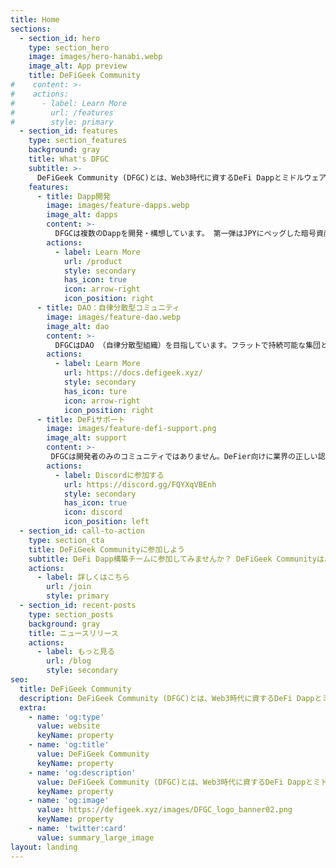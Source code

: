 ```yaml
---
title: Home
sections:
  - section_id: hero
    type: section_hero
    image: images/hero-hanabi.webp
    image_alt: App preview
    title: DeFiGeek Community
#    content: >-
#    actions:
#      - label: Learn More
#        url: /features
#        style: primary
  - section_id: features
    type: section_features
    background: gray
    title: What's DFGC
    subtitle: >-
      DeFiGeek Community (DFGC)とは、Web3時代に資するDeFi Dappとミドルウェアを開発するオープンコミュニティです。
    features:
      - title: Dapp開発
        image: images/feature-dapps.webp
        image_alt: dapps
        content: >-
          DFGCは複数のDappを開発・構想しています。 第一弾はJPYにペッグした暗号資産担保型ステーブルコイン生成Dappの Yamato Protocol です。
        actions:
          - label: Learn More
            url: /product
            style: secondary
            has_icon: true
            icon: arrow-right
            icon_position: right
      - title: DAO：自律分散型コミュニティ
        image: images/feature-dao.webp
        image_alt: dao
        content: >-
          DFGCはDAO （自律分散型組織）を目指しています。フラットで持続可能な集団となるべく、役割分担とその流動性を高め、権限の排除に努めており、各メンバーの主体性とリーダーシップを歓迎しています。例えば、コミュニティの合意形成の確認として投票を日頃から行っています。
        actions:
          - label: Learn More
            url: https://docs.defigeek.xyz/
            style: secondary
            has_icon: ture
            icon: arrow-right
            icon_position: right
      - title: DeFiサポート
        image: images/feature-defi-support.png
        image_alt: support
        content: >-
         DFGCは開発者のみのコミュニティではありません。DeFier向けに業界の正しい認識の共有をする集会所のように育っていきたく、これらに関心があるメンバーも歓迎しています。
        actions:
          - label: Discordに参加する
            url: https://discord.gg/FQYXqVBEnh
            style: secondary
            has_icon: true
            icon: discord
            icon_position: left
  - section_id: call-to-action
    type: section_cta
    title: DeFiGeek Communityに参加しよう
    subtitle: DeFi Dapp構築チームに参加してみませんか？ DeFiGeek Communityは、DeFiとDappに興味のあるエンジニアを求めています。
    actions:
      - label: 詳しくはこちら
        url: /join
        style: primary
  - section_id: recent-posts
    type: section_posts
    background: gray
    title: ニュースリリース
    actions:
      - label: もっと見る
        url: /blog
        style: secondary
seo:
  title: DeFiGeek Community
  description: DeFiGeek Community (DFGC)とは、Web3時代に資するDeFi Dappとミドルウェアを開発するオープンコミュニティです。
  extra:
    - name: 'og:type'
      value: website
      keyName: property
    - name: 'og:title'
      value: DeFiGeek Community
      keyName: property
    - name: 'og:description'
      value: DeFiGeek Community (DFGC)とは、Web3時代に資するDeFi Dappとミドルウェアを開発するオープンコミュニティです。
      keyName: property
    - name: 'og:image'
      value: https://defigeek.xyz/images/DFGC_logo_banner02.png
      keyName: property
    - name: 'twitter:card'
      value: summary_large_image
layout: landing
---
```

